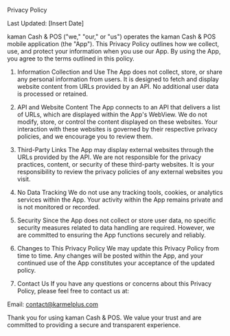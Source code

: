 Privacy Policy

Last Updated: [Insert Date]

kaman Cash & POS ("we," "our," or "us") operates the kaman Cash & POS mobile application (the "App"). This Privacy Policy outlines how we collect, use, and protect your information when you use our App. By using the App, you agree to the terms outlined in this policy.

1. Information Collection and Use
The App does not collect, store, or share any personal information from users. It is designed to fetch and display website content from URLs provided by an API. No additional user data is processed or retained.

2. API and Website Content
The App connects to an API that delivers a list of URLs, which are displayed within the App's WebView. We do not modify, store, or control the content displayed on these websites. Your interaction with these websites is governed by their respective privacy policies, and we encourage you to review them.

3. Third-Party Links
The App may display external websites through the URLs provided by the API. We are not responsible for the privacy practices, content, or security of these third-party websites. It is your responsibility to review the privacy policies of any external websites you visit.

4. No Data Tracking
We do not use any tracking tools, cookies, or analytics services within the App. Your activity within the App remains private and is not monitored or recorded.

5. Security
Since the App does not collect or store user data, no specific security measures related to data handling are required. However, we are committed to ensuring the App functions securely and reliably.

6. Changes to This Privacy Policy
We may update this Privacy Policy from time to time. Any changes will be posted within the App, and your continued use of the App constitutes your acceptance of the updated policy.

7. Contact Us
If you have any questions or concerns about this Privacy Policy, please feel free to contact us at:

Email: contact@karmelplus.com

Thank you for using kaman Cash & POS. We value your trust and are committed to providing a secure and transparent experience.
